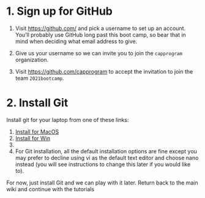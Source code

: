 # 1. Sign up for GitHub

1. Visit https://github.com/ and pick a username to set up an account. You’ll probably use GitHub long past this boot camp, so bear that in mind when deciding what email address to give.

2. Give us your username so we can invite you to join the `capprogram` organization.

3. Visit https://github.com/capprogram to accept the invitation to join the team
`2021bootcamp`.

# 2. Install Git

Install git for your laptop from one of these links:

1. [Install for MacOS](https://git-scm.com/download/mac)
2. [Install for Win](https://git-for-windows.github.io) 
3. 
4. For Git installation, all the default installation options are fine except you may prefer to decline using vi as the default text editor and choose nano instead (you will see instructions to change this later if you would like to). 

For now, just install Git and we can play with it later. Return back to the main wiki and continue with the tutorials

